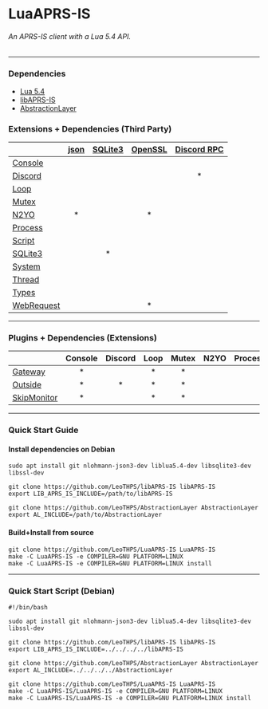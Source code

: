 # LuaAPRS-IS
###### An APRS-IS client with a Lua 5.4 API.

<hr />

### Dependencies

- [Lua 5.4](https://github.com/lua/lua)
- [libAPRS-IS](https://github.com/LeoTHPS/libAPRS-IS)
- [AbstractionLayer](https://github.com/LeoTHPS/AbstractionLayer)

### Extensions + Dependencies (Third Party)

|                                                 | [json](//github.com/nlohmann/json) | [SQLite3](//github.com/sqlite/sqlite) | [OpenSSL](//github.com/openssl/openssl) | [Discord RPC](//github.com/discord/discord-rpc) |
| ----------------------------------------------- | :--------------------------------: | :-----------------------------------: | :-------------------------------------: | :---------------------------------------------: |
| [Console](LuaAPRS-IS/Extensions/Console/)       |                                    |                                       |                                         |                                                 |
| [Discord](LuaAPRS-IS/Extensions/Discord/)       |                                    |                                       |                                         | *                                               |
| [Loop](LuaAPRS-IS/Extensions/Loop/)             |                                    |                                       |                                         |                                                 |
| [Mutex](LuaAPRS-IS/Extensions/Mutex/)           |                                    |                                       |                                         |                                                 |
| [N2YO](LuaAPRS-IS/Extensions/N2YO/)             | *                                  |                                       | *                                       |                                                 |
| [Process](LuaAPRS-IS/Extensions/Process/)       |                                    |                                       |                                         |                                                 |
| [Script](LuaAPRS-IS/Extensions/)                |                                    |                                       |                                         |                                                 |
| [SQLite3](LuaAPRS-IS/Extensions/SQLite3)        |                                    | *                                     |                                         |                                                 |
| [System](LuaAPRS-IS/Extensions/System/)         |                                    |                                       |                                         |                                                 |
| [Thread](LuaAPRS-IS/Extensions/Thread/)         |                                    |                                       |                                         |                                                 |
| [Types](LuaAPRS-IS/Extensions/Types/)           |                                    |                                       |                                         |                                                 |
| [WebRequest](LuaAPRS-IS/Extensions/WebRequest/) |                                    |                                       | *                                       |                                                 |

<hr />

### Plugins + Dependencies (Extensions)

|                                              | Console | Discord | Loop | Mutex | N2YO | Process | Script | SQLite3 | System | Thread | Types | WebRequest |
| -------------------------------------------- | :-----: | :-----: | :--: | :---: | :--: | :-----: | :----: | :-----: | :----: | :----: | :---: | :--------: |
| [Gateway](Build/Plugins/Gateway.lua)         | *       |         | *    | *     |      |         | *      | *       | *      |        |       |            |
| [Outside](Build/Plugins/Outside.lua)         | *       | *       | *    | *     |      |         | *      | *       | *      |        |       |            |
| [SkipMonitor](Build/Plugins/SkipMonitor.lua) | *       |         | *    | *     |      |         | *      | *       | *      |        |       |            |

<hr />

### Quick Start Guide

#### Install dependencies on Debian

```
sudo apt install git nlohmann-json3-dev liblua5.4-dev libsqlite3-dev libssl-dev

git clone https://github.com/LeoTHPS/libAPRS-IS libAPRS-IS
export LIB_APRS_IS_INCLUDE=/path/to/libAPRS-IS

git clone https://github.com/LeoTHPS/AbstractionLayer AbstractionLayer
export AL_INCLUDE=/path/to/AbstractionLayer
```

#### Build+Install from source

```
git clone https://github.com/LeoTHPS/LuaAPRS-IS LuaAPRS-IS
make -C LuaAPRS-IS -e COMPILER=GNU PLATFORM=LINUX
make -C LuaAPRS-IS -e COMPILER=GNU PLATFORM=LINUX install
```

<hr />

### Quick Start Script (Debian)

```
#!/bin/bash

sudo apt install git nlohmann-json3-dev liblua5.4-dev libsqlite3-dev libssl-dev

git clone https://github.com/LeoTHPS/libAPRS-IS libAPRS-IS
export LIB_APRS_IS_INCLUDE=../../../../libAPRS-IS

git clone https://github.com/LeoTHPS/AbstractionLayer AbstractionLayer
export AL_INCLUDE=../../../../AbstractionLayer

git clone https://github.com/LeoTHPS/LuaAPRS-IS LuaAPRS-IS
make -C LuaAPRS-IS/LuaAPRS-IS -e COMPILER=GNU PLATFORM=LINUX
make -C LuaAPRS-IS/LuaAPRS-IS -e COMPILER=GNU PLATFORM=LINUX install
```
